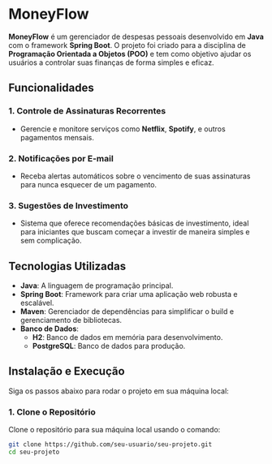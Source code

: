 # MoneyFlow

**MoneyFlow** é um gerenciador de despesas pessoais desenvolvido em **Java** com o framework **Spring Boot**. O projeto foi criado para a disciplina de **Programação Orientada a Objetos (POO)** e tem como objetivo ajudar os usuários a controlar suas finanças de forma simples e eficaz.

## Funcionalidades

### 1. Controle de Assinaturas Recorrentes
- Gerencie e monitore serviços como **Netflix**, **Spotify**, e outros pagamentos mensais.

### 2. Notificações por E-mail
- Receba alertas automáticos sobre o vencimento de suas assinaturas para nunca esquecer de um pagamento.

### 3. Sugestões de Investimento
- Sistema que oferece recomendações básicas de investimento, ideal para iniciantes que buscam começar a investir de maneira simples e sem complicação.

## Tecnologias Utilizadas

- **Java**: A linguagem de programação principal.
- **Spring Boot**: Framework para criar uma aplicação web robusta e escalável.
- **Maven**: Gerenciador de dependências para simplificar o build e gerenciamento de bibliotecas.
- **Banco de Dados**:
  - **H2**: Banco de dados em memória para desenvolvimento.
  - **PostgreSQL**: Banco de dados para produção.

## Instalação e Execução

Siga os passos abaixo para rodar o projeto em sua máquina local:

### 1. Clone o Repositório

Clone o repositório para sua máquina local usando o comando:

```bash
git clone https://github.com/seu-usuario/seu-projeto.git
cd seu-projeto

